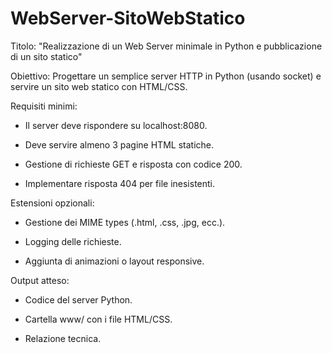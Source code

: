 # WebServer-SitoWebStatico
Titolo: "Realizzazione di un Web Server minimale in Python e pubblicazione di un sito statico"

Obiettivo:
Progettare un semplice server HTTP in Python (usando socket) e servire un sito web statico con HTML/CSS.

Requisiti minimi:

- Il server deve rispondere su localhost:8080.

- Deve servire almeno 3 pagine HTML statiche.

- Gestione di richieste GET e risposta con codice 200.

- Implementare risposta 404 per file inesistenti.

Estensioni opzionali:

- Gestione dei MIME types (.html, .css, .jpg, ecc.).

- Logging delle richieste.

- Aggiunta di animazioni o layout responsive.

Output atteso:

- Codice del server Python.

- Cartella www/ con i file HTML/CSS.

- Relazione tecnica.